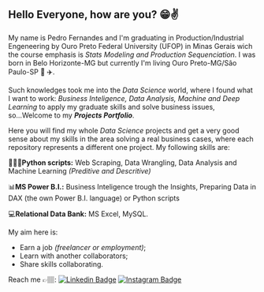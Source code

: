## Hello Everyone, how are you? 😁✌️

My name is Pedro Fernandes and I'm graduating in Production/Industrial Engeneering by Ouro Preto Federal University (UFOP) in Minas Gerais wich the course emphasis is *Stats Modeling and Production Sequenciation*. I was born in Belo Horizonte-MG but currently I'm living Ouro Preto-MG/São Paulo-SP 🚌 ✈️. 

Such knowledges took me into the *Data Science* world, where I found what I want to work: *Business Inteligence, Data Analysis, Machine and Deep Learning* to apply my graduate skills and solve business issues, so...Welcome to my ***Projects Portfolio***.

Here you will find my whole *Data Science* projects and get a very good sense about my skills in the area solving a real business cases, where each repository represents a different one project. My following skills are:

👨🏽‍💻**Python scripts:** Web Scraping, Data Wrangling, Data Analysis and Machine Learning *(Preditive and Descritive)* 

📊**MS Power B.I.:**  Business Inteligence trough the Insights, Preparing Data in DAX (the own Power B.I. language) or Python scripts

💻**Relational  Data Bank:** MS Excel, MySQL.


My aim here is:
- Earn a job *(freelancer or employment)*;
- Learn with another collaborators;
- Share skills collaborating. 

Reach me 👉🏽:
[![Linkedin Badge](https://img.shields.io/badge/-LinkedIn-blue?style=flat-square&logo=Linkedin&logoColor=white&link=https://www.linkedin.com/in/isadora-rodrigues-stangarlin-48402b141/)](https://www.linkedin.com/in/pfsn/) [![Instagram Badge](https://img.shields.io/badge/-Instagram-violet?style=flat-square&logo=Instagram&logoColor=white&link=https://www.instagram.com/papodedev/)](https://www.instagram.com/psouza.neto/)
